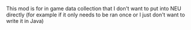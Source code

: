 This mod is for in game data collection that I don't want to put into NEU directly (for example if it only needs to be ran once or I just don't want to write it in Java)
